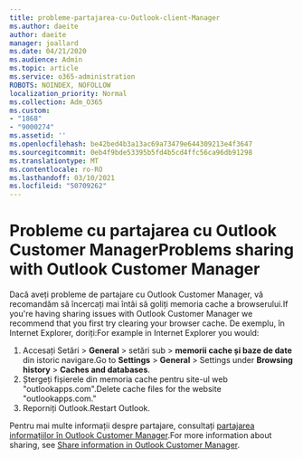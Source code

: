 ```yaml
---
title: probleme-partajarea-cu-Outlook-client-Manager
ms.author: daeite
author: daeite
manager: joallard
ms.date: 04/21/2020
ms.audience: Admin
ms.topic: article
ms.service: o365-administration
ROBOTS: NOINDEX, NOFOLLOW
localization_priority: Normal
ms.collection: Adm_O365
ms.custom:
- "1868"
- "9000274"
ms.assetid: ''
ms.openlocfilehash: be42bed4b3a13ac69a73479e644309213e4f3647
ms.sourcegitcommit: 0eb4f9bde53395b5fd4b5cd4ffc56ca96db91298
ms.translationtype: MT
ms.contentlocale: ro-RO
ms.lasthandoff: 03/10/2021
ms.locfileid: "50709262"
---
```

# <a name="problems-sharing-with-outlook-customer-manager"></a><span data-ttu-id="e1f98-102">Probleme cu partajarea cu Outlook Customer Manager</span><span class="sxs-lookup"><span data-stu-id="e1f98-102">Problems sharing with Outlook Customer Manager</span></span>

<span data-ttu-id="e1f98-103">Dacă aveți probleme de partajare cu Outlook Customer Manager, vă recomandăm să încercați mai întâi să goliți memoria cache a browserului.</span><span class="sxs-lookup"><span data-stu-id="e1f98-103">If you're having sharing issues with Outlook Customer Manager we recommend that you first try clearing your browser cache.</span></span> <span data-ttu-id="e1f98-104">De exemplu, în Internet Explorer, doriți:</span><span class="sxs-lookup"><span data-stu-id="e1f98-104">For example in Internet Explorer you would:</span></span>

1. <span data-ttu-id="e1f98-105">Accesați Setări   >  **General** > setări sub   >  **memorii cache și baze de date** din istoric navigare.</span><span class="sxs-lookup"><span data-stu-id="e1f98-105">Go to **Settings** > **General** > Settings under **Browsing history** > **Caches and databases**.</span></span>
2. <span data-ttu-id="e1f98-106">Ștergeți fișierele din memoria cache pentru site-ul web "outlookapps.com".</span><span class="sxs-lookup"><span data-stu-id="e1f98-106">Delete cache files for the website "outlookapps.com."</span></span>
3. <span data-ttu-id="e1f98-107">Reporniți Outlook.</span><span class="sxs-lookup"><span data-stu-id="e1f98-107">Restart Outlook.</span></span>

<span data-ttu-id="e1f98-108">Pentru mai multe informații despre partajare, consultați [partajarea informațiilor în Outlook Customer Manager](https://techcommunity.microsoft.com/t5/outlook-blog/sharing-how-to-keep-your-colleagues-in-the-loop/ba-p/35710).</span><span class="sxs-lookup"><span data-stu-id="e1f98-108">For more information about sharing, see [Share information in Outlook Customer Manager](https://techcommunity.microsoft.com/t5/outlook-blog/sharing-how-to-keep-your-colleagues-in-the-loop/ba-p/35710).</span></span>